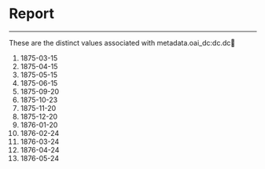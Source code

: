 # Report
---
These are the distinct values associated with metadata.oai_dc:dc.dc:date:

1. 1875-03-15
2. 1875-04-15
3. 1875-05-15
4. 1875-06-15
5. 1875-09-20
6. 1875-10-23
7. 1875-11-20
8. 1875-12-20
9. 1876-01-20
10. 1876-02-24
11. 1876-03-24
12. 1876-04-24
13. 1876-05-24
